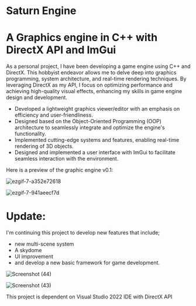 # Saturn Engine

# A Graphics engine in C++ with DirectX API and ImGui

As a personal project, I have been developing a game engine using C++ and DirectX. This hobbyist endeavor allows me to delve deep into graphics programming, system architecture, and real-time rendering techniques. By leveraging DirectX as my API, I focus on optimizing performance and achieving high-quality visual effects, enhancing my skills in game engine design and development.

* Developed a lightweight graphics viewer/editor with an emphasis on efficiency and user-friendliness.
* Designed based on the Object-Oriented Programming (OOP) architecture to seamlessly integrate and optimize the engine's functionality.
* Implemented cutting-edge systems and features, enabling real-time rendering of 3D objects.
* Designed and implemented a user interface with ImGui to facilitate seamless interaction with the environment.

Here is a preview of the graphic engine v0.1:


![ezgif-7-a352e72618](https://github.com/GiovannyCastroRosa/Project-Saturn-Engine/assets/98754277/23d6e75d-f563-4fdc-a1ca-373a51c9765f)



![ezgif-7-941aeecf7d](https://github.com/GiovannyCastroRosa/Project-Saturn-Engine/assets/98754277/bc81c916-4db0-4449-8890-9122685ae950)


# Update:
I'm continuing this project to develop new features that include;

* new multi-scene system
* A skydome
* UI improvement
* and develop a new basic framework for game development.

![Screenshot (44)](https://github.com/user-attachments/assets/dda4557d-1b5b-4a62-aafb-e4e2441a4611)

![Screenshot (43)](https://github.com/user-attachments/assets/6d0b1da2-a101-4709-b8d4-5aa3039c768c)


This project is dependent on Visual Studio 2022 IDE with DirectX API 


